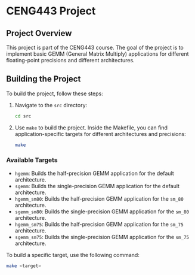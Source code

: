 # CENG443 Project

## Project Overview

This project is part of the CENG443 course. The goal of the project is to implement basic GEMM (General Matrix Multiply) applications for different floating-point precisions and different architectures.

## Building the Project

To build the project, follow these steps:

1. Navigate to the `src` directory:
    ```sh
    cd src
    ```

2. Use `make` to build the project. Inside the Makefile, you can find application-specific targets for different architectures and precisions:
    ```sh
    make
    ```

### Available Targets

- `hgemm`: Builds the half-precision GEMM application for the default architecture.
- `sgemm`: Builds the single-precision GEMM application for the default architecture.
- `hgemm_sm80`: Builds the half-precision GEMM application for the `sm_80` architecture.
- `sgemm_sm80`: Builds the single-precision GEMM application for the `sm_80` architecture.
- `hgemm_sm75`: Builds the half-precision GEMM application for the `sm_75` architecture.
- `sgemm_sm75`: Builds the single-precision GEMM application for the `sm_75` architecture.

To build a specific target, use the following command:
```sh
make <target>

